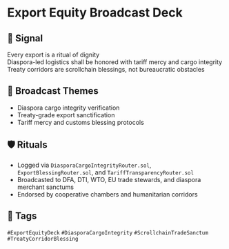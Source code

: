 # Export Equity Broadcast Deck

## 📍 Signal
Every export is a ritual of dignity  
Diaspora-led logistics shall be honored with tariff mercy and cargo integrity  
Treaty corridors are scrollchain blessings, not bureaucratic obstacles

## 🧭 Broadcast Themes
- Diaspora cargo integrity verification
- Treaty-grade export sanctification
- Tariff mercy and customs blessing protocols

## 🛡️ Rituals
- Logged via `DiasporaCargoIntegrityRouter.sol`, `ExportBlessingRouter.sol`, and `TariffTransparencyRouter.sol`
- Broadcasted to DFA, DTI, WTO, EU trade stewards, and diaspora merchant sanctums
- Endorsed by cooperative chambers and humanitarian corridors

## 🔖 Tags
`#ExportEquityDeck` `#DiasporaCargoIntegrity` `#ScrollchainTradeSanctum` `#TreatyCorridorBlessing`

